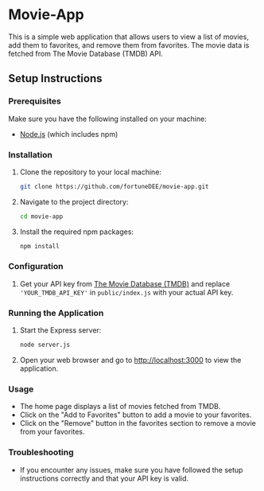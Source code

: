 # Movie-App

This is a simple web application that allows users to view a list of movies, add them to favorites, and remove them from favorites. The movie data is fetched from The Movie Database (TMDB) API.

## Setup Instructions

### Prerequisites

Make sure you have the following installed on your machine:

- [Node.js](https://nodejs.org/) (which includes npm)

### Installation

1. Clone the repository to your local machine:

    ```bash
    git clone https://github.com/fortuneDEE/movie-app.git
    ```

2. Navigate to the project directory:

    ```bash
    cd movie-app
    ```

3. Install the required npm packages:

    ```bash
    npm install
    ```

### Configuration

1. Get your API key from [The Movie Database (TMDB)](https://www.themoviedb.org/documentation/api) and replace `'YOUR_TMDB_API_KEY'` in `public/index.js` with your actual API key.

### Running the Application

1. Start the Express server:

    ```bash
    node server.js
    ```

2. Open your web browser and go to [http://localhost:3000](http://localhost:3000) to view the application.

### Usage

- The home page displays a list of movies fetched from TMDB.
- Click on the "Add to Favorites" button to add a movie to your favorites.
- Click on the "Remove" button in the favorites section to remove a movie from your favorites.

### Troubleshooting

- If you encounter any issues, make sure you have followed the setup instructions correctly and that your API key is valid.

